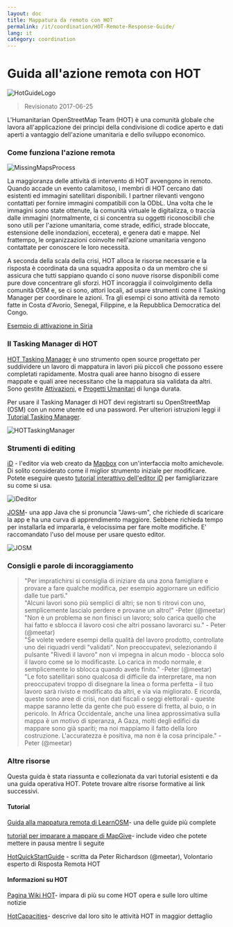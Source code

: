 ```yaml
---
layout: doc
title: Mappatura da remoto con HOT  
permalink: /it/coordination/HOT-Remote-Response-Guide/ 
lang: it
category: coordination
---
```


# Guida all'azione remota con HOT   

![HotGuideLogo](/images/hot-logo.png)  

> Revisionato 2017-06-25  

L'Humanitarian OpenStreetMap Team (HOT) è una comunità globale che lavora all'applicazione dei principi della condivisione di codice aperto e dati aperti a vantaggio dell'azione umanitaria e dello sviluppo economico.  

### Come funziona l'azione remota 

![MissingMapsProcess](http://hot.openstreetmap.org/sites/default/files/styles/large/public/process.png?itok=jlAYWov0)  

La maggioranza delle attività di intervento di HOT avvengono in remoto. Quando accade un evento calamitoso, i membri di HOT cercano dati esistenti ed immagini satellitari disponibili. I partner rilevanti vengono contattati per fornire immagini compatibili con la ODbL. Una volta che le immagini sono state ottenute, la comunità virtuale le digitalizza, o traccia dalle immagini (normalmente, ci si concentra su oggetti riconoscibili che sono utili per l'azione umanitaria, come strade, edifici, strade bloccate, estensione delle inondazioni, eccetera), e genera dati e mappe. Nel frattempo, le organizzazioni coinvolte nell'azione umanitaria vengono contattate per conoscere le loro necessità.  

A seconda della scala della crisi, HOT alloca le risorse necessarie e la risposta è coordinata da una squadra apposita o da un membro che si assicura che tutti sappiano quando ci sono nuove risorse disponibili come pure dove concentrare gli sforzi. HOT incoraggia il coinvolgimento della comunità OSM e, se ci sono, attori locali, ad usare strumenti come il Tasking Manager per coordinare le azioni. Tra gli esempi ci sono attività da remoto fatte in Costa d'Avorio, Senegal, Filippine, e la Repubblica Democratica del Congo.  

[Esempio di attivazione in Siria](http://hot.openstreetmap.org/updates/2013-01-28_syria_activation)  

### Il Tasking Manager di HOT 

[HOT Tasking Manager](http://tasks.hotosm.org/) è uno strumento open source progettato per suddividere un lavoro di mappatura in lavori più piccoli che possono essere completati rapidamente. Mostra quali aree hanno bisogno di essere mappate e quali aree necessitano che la mappatura sia validata da altri. Sono gestite [Attivazioni](http://wiki.openstreetmap.org/wiki/HOT_activation), e [Progetti Umanitari](http://hot.openstreetmap.org/projects) di lunga durata.  

Per usare il Tasking Manager di HOT devi registrarti su OpenStreetMap (OSM) con un nome utente ed una password. Per ulteriori istruzioni leggi il [Tutorial Tasking Manager](http://learnosm.org/it/coordination/tasking-manager/).  

![HOTTaskingManager](http://hot.openstreetmap.org/sites/default/files/styles/large/public/task_manager_v2_screenshot_CAR_example.png?itok=Q35ytxKl)  

### Strumenti di editing 

[iD](http://learnosm.org/it/beginner/id-editor/) - l'editor via web creato da [Mapbox](http://www.mapbox.com) con un'interfaccia molto amichevole. Di solito considerato come il miglior strumento iniziale per modificare. Potete eseguire questo [tutorial interattivo dell'editor iD](http://ideditor.com/) per famigliarizzare su come si usa.  

![iDeditor](https://blog.openstreetmap.org/wp-content/uploads/2013/08/id-editor-sotm-us-2013-venue-screenshot.png)  


[JOSM](https://josm.openstreetmap.de/)- una app Java che si pronuncia "Jaws-um", che richiede di scaricare la app e ha una curva di apprendimento maggiore. Sebbene richieda tempo per installarla ed impararla, è velocissima per fare molte modifiche. E' raccomandato l'uso del mouse per usare questo editor.  

![JOSM](http://njgeo.org/wp-content/uploads/2010/07/josm_osm_editor.png)  

### Consigli e parole di incoraggiamento

>  "Per impratichirsi si consiglia di iniziare da una zona famigliare e provare a fare qualche modifica, per esempio aggiornare un edificio dalle tue parti."  
>  "Alcuni lavori sono più semplici di altri; se non ti ritrovi con uno, semplicemente lascialo perdere e provane un altro!" -Peter (@meetar)  
> "Non è un problema se non finisci un lavoro; solo carica quello che hai fatto e sblocca il lavoro così che altri possano lavorarci su." - Peter (@meetar)  
> "Se volete vedere esempi della qualità del lavoro prodotto, controllate uno dei riquadri verdi "validati". Non preoccupatevi, selezionando il pulsante "Rivedi il lavoro" non vi impegna in alcun modo - blocca solo il lavoro come se lo modificaste. Lo carica in modo normale, e semplicemente lo sblocca quando avete finito." -Peter (@meetar)  
> "Le foto satellitari sono qualcosa di difficile da interpretare, ma non preoccupatevi troppo di disegnare la linea o forma perfetta - il tuo lavoro sarà rivisto e modificato da altri, e via via migliorato. E ricorda, queste sono aree di crisi, non dati fiscali o seggi elettorali - queste mappe saranno lette da gente che può essere di fretta, al buio, o in pericolo. In Africa Occidentale, anche una linea approssimativa sulla mappa è un motivo di speranza, A Gaza, molti degli edifici da mappare sono già spariti; ma noi mappiamo il fatto della loro costruzione. L'accuratezza è positiva, ma non è la cosa principale." -Peter (@meetar)  
 
### Altre risorse 

Questa guida è stata riassunta e collezionata da vari tutorial esistenti e da una guida operativa HOT. Potete trovare altre risorse formative ai link successivi.  

#### Tutorial

[Guida alla mappatura remota di LearnOSM](http://learnosm.org/it/coordination/remote/)- una delle guide più complete  

[tutorial per imparare a mappare di MapGive](http://mapgive.state.gov/learn-to-map/)- include video che potete mettere in pausa mentre li seguite  

[HotQuickStartGuide](https://gist.github.com/meetar/b9929dfec129d1d7f5f2) - scritta da Peter Richardson (@meetar), Volontario esperto di Risposta Remota HOT  

#### Informazioni su HOT 

[Pagina Wiki HOT](http://wiki.openstreetmap.org/wiki/Humanitarian_OSM_Team)-  impara di più su come HOT opera e sulle loro ultime notizie  

[HotCapacities](http://hot.openstreetmap.org/about/hot_capacities)- descrive dal loro sito le attività HOT in maggior dettaglio  